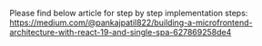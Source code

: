 Please find below article for step by step implementation steps:
https://medium.com/@pankajpatil822/building-a-microfrontend-architecture-with-react-19-and-single-spa-627869258de4
